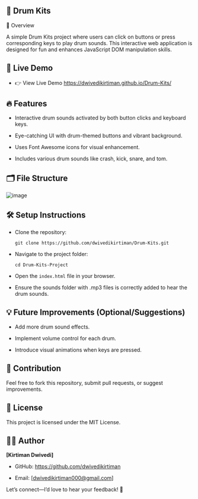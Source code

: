 ## 🥁 Drum Kits

📄 Overview

A simple Drum Kits project where users can click on buttons or press corresponding keys to play drum sounds. This interactive web application is designed for fun and enhances JavaScript DOM manipulation skills.

## 📲 Live Demo

- 👉 View Live Demo      https://dwivedikirtiman.github.io/Drum-Kits/

## 🔥 Features

- Interactive drum sounds activated by both button clicks and keyboard keys.

- Eye-catching UI with drum-themed buttons and vibrant background.

- Uses Font Awesome icons for visual enhancement.

- Includes various drum sounds like crash, kick, snare, and tom.

## 🗂️ File Structure

![image](https://github.com/user-attachments/assets/116f418e-adc8-4f9a-b15c-cfddd38f33b8)

## 🛠️ Setup Instructions

- Clone the repository:

   ```git clone https://github.com/dwivedikirtiman/Drum-Kits.git```

- Navigate to the project folder:

   ```cd Drum-Kits-Project```

- Open the ```index.html``` file in your browser.

- Ensure the sounds folder with .mp3 files is correctly added to hear the drum sounds.

## 💡 Future Improvements (Optional/Suggestions)

- Add more drum sound effects.

- Implement volume control for each drum.

- Introduce visual animations when keys are pressed.

## 🤝 Contribution

Feel free to fork this repository, submit pull requests, or suggest improvements.

## 📜 License

This project is licensed under the MIT License.

## 👨‍💻 Author

**[Kirtiman Dwivedi]**

- GitHub: https://github.com/dwivedikirtiman

- Email: [dwivedikirtiman000@gmail.com]

Let’s connect—I’d love to hear your feedback! 🚀
